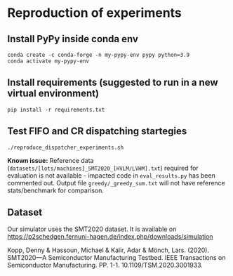 # Reproduction of experiments

## Install PyPy inside conda env
```shell
conda create -c conda-forge -n my-pypy-env pypy python=3.9
conda activate my-pypy-env
```

## Install requirements (suggested to run in a new virtual environment)

```shell
pip install -r requirements.txt
```


## Test FIFO and CR dispatching startegies

```shell
./reproduce_dispatcher_experiments.sh
```

**Known issue:** Reference data (`datasets/[lots/machines]_SMT2020_[HVLM/LVHM].txt`) required for evaluation is not available - impacted code in `eval_results.py` has been commented out. Output file `greedy/_greedy_sum.txt` will not have reference stats/benchmark for comparison.

## Dataset

Our simulator uses the SMT2020 dataset. It is available on https://p2schedgen.fernuni-hagen.de/index.php/downloads/simulation

Kopp, Denny & Hassoun, Michael & Kalir, Adar & Mönch, Lars. (2020). SMT2020—A Semiconductor Manufacturing Testbed. IEEE Transactions on Semiconductor Manufacturing. PP. 1-1. 10.1109/TSM.2020.3001933. 

